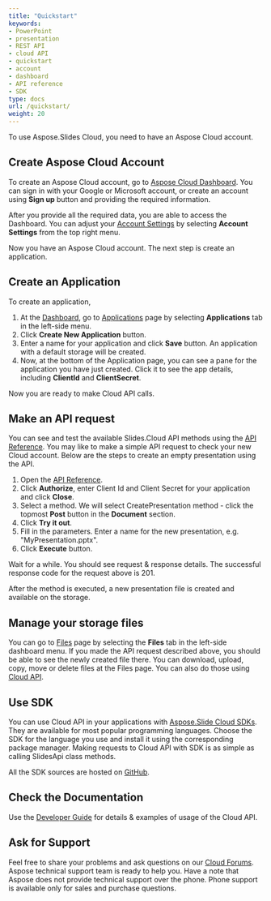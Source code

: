 ```yaml
---
title: "Quickstart"
keywords:
- PowerPoint
- presentation
- REST API
- cloud API
- quickstart
- account
- dashboard
- API reference
- SDK
type: docs
url: /quickstart/
weight: 20
---
```


To use Aspose.Slides Cloud, you need to have an Aspose Cloud account.

## Create Aspose Cloud Account

To create an Aspose Cloud account, go to [Aspose Cloud Dashboard](https://dashboard.aspose.cloud/).
You can sign in with your Google or Microsoft account, or create an account using **Sign up** button and providing the required information.

After you provide all the required data, you are able to access the Dashboard.
You can adjust your [Account Settings](https://id.containerize.com/admin/) by selecting **Account Settings** from the top right menu.

Now you have an Aspose Cloud account. The next step is create an application.

## Create an Application

To create an application,

1. At the [Dashboard](https://dashboard.aspose.cloud/), go to [Applications](https://dashboard.aspose.cloud/applications) page by selecting **Applications** tab in the left-side menu.
2. Click **Create New Application** button.
3. Enter a name for your application and click **Save** button. An application with a default storage will be created.
4. Now, at the bottom of the Application page, you can see a pane for the application you have just created. Click it to see the app details, including **ClientId** and **ClientSecret**.

Now you are ready to make Cloud API calls.

## Make an API request

You can see and test the available Slides.Cloud API methods using the [API Reference](https://apireference.aspose.cloud/slide).
You may like to make a simple API request to check your new Cloud account. Below are the steps to create an empty presentation using the API.

1. Open the [API Reference](https://apireference.aspose.cloud/slide).
2. Click **Authorize**, enter Client Id and Client Secret for your application and click **Close**.
3. Select a method. We will select CreatePresentation method - click the topmost **Post** button in the **Document** section.
4. Click **Try it out**.
5. Fill in the parameters. Enter a name for the new presentation, e.g. "MyPresentation.pptx".
6. Click **Execute** button.

Wait for a while. You should see request & response details. The successful response code for the request above is 201.

After the method is executed, a new presentation file is created and available on the storage.

## Manage your storage files

You can go to [Files](https://dashboard.aspose.cloud/files) page by selecting the **Files** tab in the left-side dashboard menu.
If you made the API request described above, you should be able to see the newly created file there. You can download, upload, copy, move or delete files at the Files page. You can also do those using [Cloud API](https://apireference.aspose.cloud/slides/#/File).

## Use SDK

You can use Cloud API in your applications with [Aspose.Slide Cloud SDKs](https://products.aspose.cloud/slides/family). They are available for most popular programming languages. Choose the SDK for the language you use and install it using the corresponding package manager.
Making requests to Cloud API with SDK is as simple as calling SlidesApi class methods.

All the SDK sources are hosted on [GitHub](https://github.com/aspose-slide-cloud/).

## Check the Documentation

Use the [Developer Guide](https://docs.aspose.cloud/slides/developer-guide/) for details & examples of usage of the Cloud API.

## Ask for Support

Feel free to share your problems and ask questions on our [Cloud Forums](http://forum.aspose.cloud/). Aspose technical support team is ready to help you. Have a note that Aspose does not provide technical support over the phone. Phone support is available only for sales and purchase questions.
